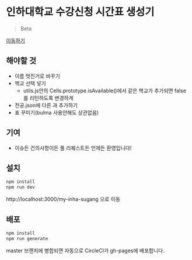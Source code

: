 # 인하대학교 수강신청 시간표 생성기
> Beta

[이동하기](https://agrajak.github.io/my-inha-sugang/)
## 해야할 것
 - 이름 멋진거로 바꾸기
 - 핵교 선택 넣기
   - utils.js안의 Cells.prototype.isAvailable()에서 같은 핵교가 추가되면 false를 리턴하도록 변경하게
 - 전공.json에 다른 과 추가하기 
 - 표 꾸미기(bulma 사용안해도 상관없음)
## 기여
 - 이슈든 건의사항이든 풀 리퀘스트든 언제든 환영입니다!

## 설치
```bash
npm install
npm run dev
```
http://localhost:3000/my-inha-sugang 으로 이동

## 배포 
```bash
npm install 
npm run generate
```
master 브랜치에 병합되면 자동으로 CircleCI가 gh-pages에 배포합니다.